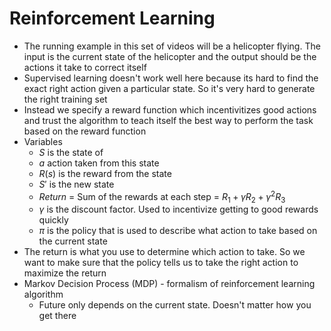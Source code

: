 # Reinforcement Learning

- The running example in this set of videos will be a helicopter flying. The input is the current state of the helicopter and the output should be the actions it take to correct itself
- Supervised learning doesn't work well here because its hard to find the exact right action given a particular state. So it's very hard to generate the right training set
- Instead we specify a reward function which incentivitizes good actions and trust the algorithm to teach itself the best way to perform the task based on the reward function
- Variables
    - $S$ is the state of 
    - $a$ action taken from this state
    - $R(s)$ is the reward from the state
    - $S'$ is the new state
    - $Return$ = Sum of the rewards at each step = $R_1 + \gamma R_2 + \gamma^2 R_3$
    - $\gamma$ is the discount factor. Used to incentivize getting to good rewards quickly
    - $\pi$ is the policy that is used to describe what action to take based on the current state
- The return is what you use to determine which action to take. So we want to make sure that the policy tells us to take the right action to maximize the return
- Markov Decision Process (MDP) - formalism of reinforcement learning algorithm
    - Future only depends on the current state. Doesn't matter how you get there
